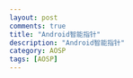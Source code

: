 ```yaml
---
layout: post
comments: true
title: "Android智能指针"
description: "Android智能指针"
category: AOSP
tags: [AOSP]
---
```


